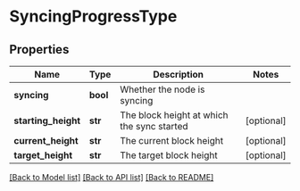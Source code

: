 # SyncingProgressType

## Properties
Name | Type | Description | Notes
------------ | ------------- | ------------- | -------------
**syncing** | **bool** | Whether the node is syncing | 
**starting_height** | **str** | The block height at which the sync started | [optional] 
**current_height** | **str** | The current block height | [optional] 
**target_height** | **str** | The target block height | [optional] 

[[Back to Model list]](../README.md#documentation-for-models) [[Back to API list]](../README.md#documentation-for-api-endpoints) [[Back to README]](../README.md)


